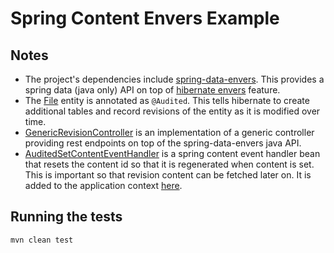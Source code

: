 # Spring Content Envers Example

## Notes
- The project's dependencies include [spring-data-envers](https://github.com/paulcwarren/spring-content-with-envers/blob/c8a5a1d43c8fc43f39d6d0fbd50a8f8642a0ad08/pom.xml#L52).  This provides a spring data (java only) API on top of [hibernate envers](https://hibernate.org/orm/envers/) feature.
- The [File](https://github.com/paulcwarren/spring-content-with-envers/blob/c388ff768a9524881d6d85a2e54dce3d79031ecd/src/main/java/gettingstarted/File.java) entity is annotated as `@Audited`.  This tells hibernate to create additional tables and record revisions of the entity 
as it is modified over time.
- [GenericRevisionController](https://github.com/paulcwarren/spring-content-with-envers/blob/dfb5702f801cfe99b12d13bb4652e00364dc842a/src/main/java/gettingstarted/GenericRevisionsController.java) is 
an implementation of a generic controller providing rest endpoints on top of the spring-data-envers java API.
- [AuditedSetContentEventHandler](https://github.com/paulcwarren/spring-content-with-envers/blob/dfb5702f801cfe99b12d13bb4652e00364dc842a/src/main/java/gettingstarted/AuditedSetContentEventHandler.java) is 
a spring content event handler bean that resets the content id so that it is regenerated when content is set.  This is important so that 
revision content can be fetched later on.   It is added to the application context [here](https://github.com/paulcwarren/spring-content-with-envers/blob/dfb5702f801cfe99b12d13bb4652e00364dc842a/src/main/java/gettingstarted/SpringContentApplication.java#L31).

## Running the tests

`mvn clean test`

